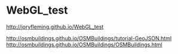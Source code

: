 # WebGL_test

http://joryfleming.github.io/WebGL_test

http://osmbuildings.github.io/OSMBuildings/tutorial-GeoJSON.html
http://osmbuildings.github.io/OSMBuildings/OSMBuildings.html
